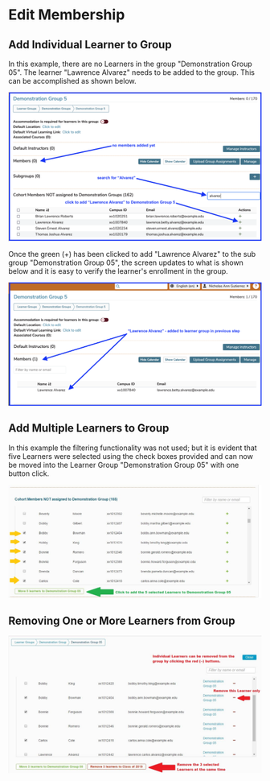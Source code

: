 # Edit Membership

## Add Individual Learner to Group

In this example, there are no Learners in the group "Demonstration Group 05". The learner "Lawrence Alvarez" needs to be added to the group. This can be accomplished as shown below.

![No learners yet](../../images/edit_learner_group/group_membership/no_learners_yet.png)

Once the green (+) has been clicked to add "Lawrence Alvarez" to the sub group "Demonstration Group 05", the screen updates to what is shown below and it is easy to verify the learner's enrollment in the group.

![Added to the Learner Group](../../images/edit_learner_group/group_membership/learner_added.png)

## Add Multiple Learners to Group

In this example the filtering functionality was not used; but it is evident that five Learners were selected using the check boxes provided and can now be moved into the Learner Group "Demonstration Group 05" with one button click.

![Add multiple learners](../../images/edit_learner_group/group_membership/add_multiple_learners.jpg)

## Removing One or More Learners from Group

![Remove learners](../../images/edit_learner_group/group_membership/remove_multiple_learners.jpg)
